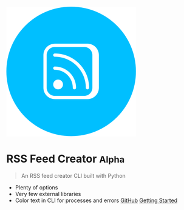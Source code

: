 ![logo](_media/icon.svg)
# RSS Feed Creator <small>Alpha</small>
> An RSS feed creator CLI built with Python
- Plenty of options
- Very few external libraries
- Color text in CLI for processes and errors
[GitHub](https://github.com/twhite96/rss-feed-parser/)
[Getting Started](#rss-feed-parser)